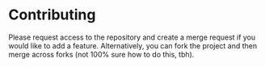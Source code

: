 # Contributing
Please request access to the repository and create a merge request if you would like to add a feature. Alternatively, you can fork the project and then merge across forks (not 100% sure how to do this, tbh).
